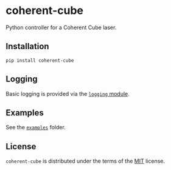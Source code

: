 # coherent-cube
Python controller for a Coherent Cube laser.

## Installation

```console
pip install coherent-cube
```

## Logging

Basic logging is provided via the [`logging` module](https://docs.python.org/3/library/logging.html).

## Examples

See the [`examples`](examples) folder.

## License

`coherent-cube` is distributed under the terms of the [MIT](https://spdx.org/licenses/MIT.html) license.
